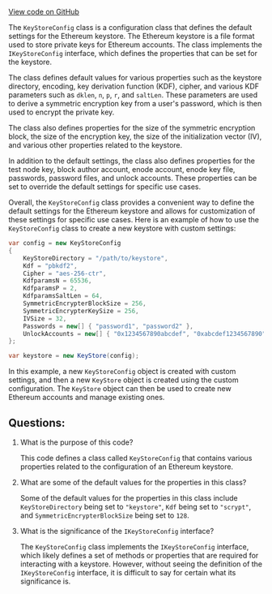 [View code on GitHub](https://github.com/nethermindeth/nethermind/Nethermind.KeyStore/Config/KeystoreConfig.cs)

The `KeyStoreConfig` class is a configuration class that defines the default settings for the Ethereum keystore. The Ethereum keystore is a file format used to store private keys for Ethereum accounts. The class implements the `IKeyStoreConfig` interface, which defines the properties that can be set for the keystore.

The class defines default values for various properties such as the keystore directory, encoding, key derivation function (KDF), cipher, and various KDF parameters such as `dklen`, `n`, `p`, `r`, and `saltLen`. These parameters are used to derive a symmetric encryption key from a user's password, which is then used to encrypt the private key.

The class also defines properties for the size of the symmetric encryption block, the size of the encryption key, the size of the initialization vector (IV), and various other properties related to the keystore.

In addition to the default settings, the class also defines properties for the test node key, block author account, enode account, enode key file, passwords, password files, and unlock accounts. These properties can be set to override the default settings for specific use cases.

Overall, the `KeyStoreConfig` class provides a convenient way to define the default settings for the Ethereum keystore and allows for customization of these settings for specific use cases. Here is an example of how to use the `KeyStoreConfig` class to create a new keystore with custom settings:

```csharp
var config = new KeyStoreConfig
{
    KeyStoreDirectory = "/path/to/keystore",
    Kdf = "pbkdf2",
    Cipher = "aes-256-ctr",
    KdfparamsN = 65536,
    KdfparamsP = 2,
    KdfparamsSaltLen = 64,
    SymmetricEncrypterBlockSize = 256,
    SymmetricEncrypterKeySize = 256,
    IVSize = 32,
    Passwords = new[] { "password1", "password2" },
    UnlockAccounts = new[] { "0x1234567890abcdef", "0xabcdef1234567890" }
};

var keystore = new KeyStore(config);
```

In this example, a new `KeyStoreConfig` object is created with custom settings, and then a new `KeyStore` object is created using the custom configuration. The `KeyStore` object can then be used to create new Ethereum accounts and manage existing ones.
## Questions: 
 1. What is the purpose of this code?
    
    This code defines a class called `KeyStoreConfig` that contains various properties related to the configuration of an Ethereum keystore.

2. What are some of the default values for the properties in this class?
    
    Some of the default values for the properties in this class include `KeyStoreDirectory` being set to `"keystore"`, `Kdf` being set to `"scrypt"`, and `SymmetricEncrypterBlockSize` being set to `128`.

3. What is the significance of the `IKeyStoreConfig` interface?
    
    The `KeyStoreConfig` class implements the `IKeyStoreConfig` interface, which likely defines a set of methods or properties that are required for interacting with a keystore. However, without seeing the definition of the `IKeyStoreConfig` interface, it is difficult to say for certain what its significance is.